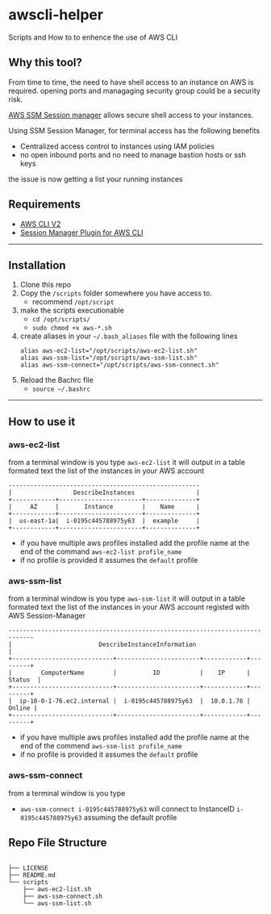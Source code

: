 # awscli-helper

Scripts and How to to enhence the use of AWS CLI

## Why this tool?

From time to time, the need to have shell access to an instance on AWS is required.
opening ports and managaging security group could be a security risk.

[AWS SSM Session manager][ssm link] allows secure shell access to your instances.

Using SSM Session Manager, for terminal access has the following benefits

- Centralized access control to instances using IAM policies
- no open inbound ports and no need to manage bastion hosts or ssh keys

the issue is now getting a list your running instances

## Requirements

- [AWS CLI V2][awscliurl]
- [Session Manager Plugin for AWS CLI][awsssmurl]

---

## Installation

1. Clone this repo
2. Copy the `/scripts` folder somewhere you have access to.
   - recommend `/opt/script`
3. make the scripts executionable
   - `cd /opt/scripts/`
   - `sudo chmod +x aws-*.sh`
4. create aliases in your `~/.bash_aliases` file with the following lines
   ```
   alias aws-ec2-list="/opt/scripts/aws-ec2-list.sh"
   alias aws-ssm-list="/opt/scripts/aws-ssm-list.sh"
   alias aws-ssm-connect="/opt/scripts/aws-ssm-connect.sh"
   ```
5. Reload the Bachrc file
   - `source ~/.bashrc`

---

## How to use it

### aws-ec2-list

from a terminal window is you type
`aws-ec2-list` it will output in a table formated text the list of the instances in your AWS account

```
-----------------------------------------------------
|                 DescribeInstances                 |
+------------+-----------------------+--------------+
|     AZ     |       Instance        |    Name      |
+------------+-----------------------+--------------+
|  us-east-1a|  i-0195c445788975y63  |  example     |
+------------+-----------------------+--------------+
```

- if you have multiple aws profiles installed add the profile name at the end of the command `aws-ec2-list profile_name`
- if no profile is provided it assumes the `default` profile

### aws-ssm-list

from a terminal window is you type
`aws-ssm-list` it will output in a table formated text the list of the instances in your AWS account registed with AWS Session-Manager

```
-----------------------------------------------------------------------------
|                        DescribeInstanceInformation                        |
+----------------------------+-----------------------+------------+---------+
|        ComputerName        |          ID           |    IP      | Status  |
+----------------------------+-----------------------+------------+---------+
|  ip-10-0-1-76.ec2.internal |  i-0195c445788975y63  |  10.0.1.76 |  Online |
+----------------------------+-----------------------+------------+---------+
```

- if you have multiple aws profiles installed add the profile name at the end of the commend `aws-ssm-list profile_name`
- if no profile is provided it assumes the `default` profile

### aws-ssm-connect

from a terminal window is you type

- `aws-ssm-connect i-0195c445788975y63` will connect to InstanceID `i-0195c445788975y63` assuming the default profile

## Repo File Structure

```

├── LICENSE
├── README.md
└── scripts
    ├── aws-ec2-list.sh
    ├── aws-ssm-connect.sh
    └── aws-ssm-list.sh

```

[awscliurl]: https://docs.aws.amazon.com/cli/latest/userguide/install-cliv2.html
[awsssmurl]: https://docs.aws.amazon.com/systems-manager/latest/userguide/session-manager-working-with-install-plugin.html#install-plugin-macos
[ssm link]: https://docs.aws.amazon.com/systems-manager/latest/userguide/session-manager.html
